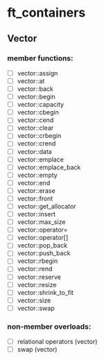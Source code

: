 # ft_containers

## Vector

### member functions:

- [ ] vector::assign
- [ ] vector::at
- [ ] vector::back
- [ ] vector::begin
- [ ] vector::capacity
- [ ] vector::cbegin
- [ ] vector::cend
- [ ] vector::clear
- [ ] vector::crbegin
- [ ] vector::crend
- [ ] vector::data
- [ ] vector::emplace
- [ ] vector::emplace_back
- [ ] vector::empty
- [ ] vector::end
- [ ] vector::erase
- [ ] vector::front
- [ ] vector::get_allocator
- [ ] vector::insert
- [ ] vector::max_size
- [ ] vector::operator=
- [ ] vector::operator[]
- [ ] vector::pop_back
- [ ] vector::push_back
- [ ] vector::rbegin
- [ ] vector::rend
- [ ] vector::reserve
- [ ] vector::resize
- [ ] vector::shrink_to_fit
- [ ] vector::size
- [ ] vector::swap

### non-member overloads:

- [ ] relational operators (vector)
- [ ] swap (vector)
